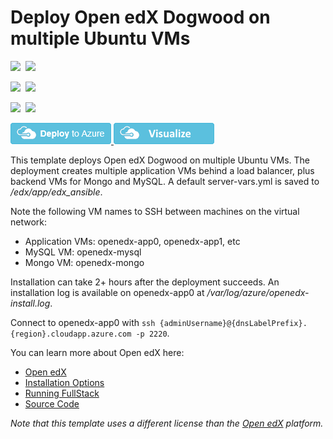 # Deploy Open edX Dogwood on multiple Ubuntu VMs

<IMG SRC="https://azurequickstartsservice.blob.core.windows.net/badges/openedx-scalable-ubuntu/PublicLastTestDate.svg" />&nbsp;
<IMG SRC="https://azurequickstartsservice.blob.core.windows.net/badges/openedx-scalable-ubuntu/PublicDeployment.svg" />&nbsp;

<IMG SRC="https://azurequickstartsservice.blob.core.windows.net/badges/openedx-scalable-ubuntu/FairfaxLastTestDate.svg" />&nbsp;
<IMG SRC="https://azurequickstartsservice.blob.core.windows.net/badges/openedx-scalable-ubuntu/FairfaxDeployment.svg" />&nbsp;

<IMG SRC="https://azurequickstartsservice.blob.core.windows.net/badges/openedx-scalable-ubuntu/BestPracticeResult.svg" />&nbsp;
<IMG SRC="https://azurequickstartsservice.blob.core.windows.net/badges/openedx-scalable-ubuntu/CredScanResult.svg" />&nbsp;

<a href="https://portal.azure.com/#create/Microsoft.Template/uri/https%3A%2F%2Fraw.githubusercontent.com%2FAzure%2Fazure-quickstart-templates%2Fmaster%2Fopenedx-scalable-ubuntu%2Fazuredeploy.json" target="_blank">
    <img src="https://raw.githubusercontent.com/Azure/azure-quickstart-templates/master/1-CONTRIBUTION-GUIDE/images/deploytoazure.png"/>
</a>
<a href="http://armviz.io/#/?load=https%3A%2F%2Fraw.githubusercontent.com%2FAzure%2Fazure-quickstart-templates%2Fmaster%2Fopenedx-scalable-ubuntu%2Fazuredeploy.json" target="_blank">
    <img src="https://raw.githubusercontent.com/Azure/azure-quickstart-templates/master/1-CONTRIBUTION-GUIDE/images/visualizebutton.png"/>
</a>

This template deploys Open edX Dogwood on multiple Ubuntu VMs. The deployment creates multiple application VMs behind a load balancer, plus backend VMs for Mongo and MySQL. A default server-vars.yml is saved to */edx/app/edx_ansible*.

Note the following VM names to SSH between machines on the virtual network:
- Application VMs: openedx-app0, openedx-app1, etc
- MySQL VM: openedx-mysql
- Mongo VM: openedx-mongo

Installation can take 2+ hours after the deployment succeeds. An installation log is available on openedx-app0 at */var/log/azure/openedx-install.log*.

Connect to openedx-app0 with `ssh {adminUsername}@{dnsLabelPrefix}.{region}.cloudapp.azure.com -p 2220`.

You can learn more about Open edX here:
- [Open edX](https://open.edx.org)
- [Installation Options](https://openedx.atlassian.net/wiki/display/OpenOPS/Open+edX+Installation+Options)
- [Running FullStack](https://openedx.atlassian.net/wiki/display/OpenOPS/Running+Fullstack)
- [Source Code](https://github.com/edx/edx-platform)

*Note that this template uses a different license than the [Open edX](https://github.com/edx/edx-platform/blob/master/LICENSE) platform.*

